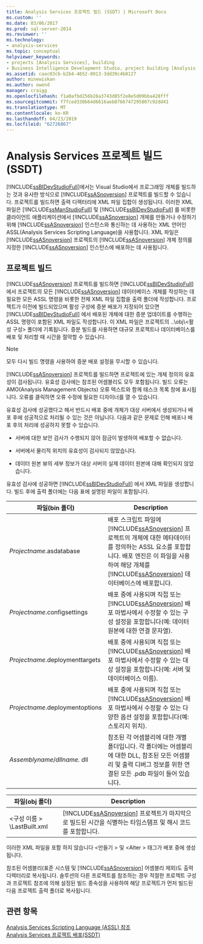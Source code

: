 ```yaml
---
title: Analysis Services 프로젝트 빌드 (SSDT) | Microsoft Docs
ms.custom: ''
ms.date: 03/06/2017
ms.prod: sql-server-2014
ms.reviewer: ''
ms.technology:
- analysis-services
ms.topic: conceptual
helpviewer_keywords:
- projects [Analysis Services], building
- Business Intelligence Development Studio, project building [Analysis Services]
ms.assetid: caac03cb-b2b4-4652-8913-3dd39c4b0127
author: minewiskan
ms.author: owend
manager: craigg
ms.openlocfilehash: f1a0afbd256b26a3743d85f2e8e5d09bba428fff
ms.sourcegitcommit: f7fced330b64d6616aeb8766747295807c92dd41
ms.translationtype: MT
ms.contentlocale: ko-KR
ms.lasthandoff: 04/23/2019
ms.locfileid: "62726867"
---
```

# <a name="build-analysis-services-projects-ssdt"></a>Analysis Services 프로젝트 빌드(SSDT)
  [!INCLUDE[ssBIDevStudioFull](../../includes/ssbidevstudiofull-md.md)]에서는 Visual Studio에서 프로그래밍 개체를 빌드하는 것과 유사한 방식으로 [!INCLUDE[ssASnoversion](../../includes/ssasnoversion-md.md)] 프로젝트를 빌드할 수 있습니다. 프로젝트를 빌드하면 출력 디렉터리에 XML 파일 집합이 생성됩니다. 이러한 XML 파일은 [!INCLUDE[ssManStudioFull](../../includes/ssmanstudiofull-md.md)] 및 [!INCLUDE[ssBIDevStudioFull](../../includes/ssbidevstudiofull-md.md)] 를 비롯한 클라이언트 애플리케이션에서 [!INCLUDE[ssASnoversion](../../includes/ssasnoversion-md.md)] 개체를 만들거나 수정하기 위해 [!INCLUDE[ssASnoversion](../../includes/ssasnoversion-md.md)] 인스턴스와 통신하는 데 사용하는 XML 언어인 ASSL(Analysis Services Scripting Language)을 사용합니다. XML 파일은 [!INCLUDE[ssASnoversion](../../includes/ssasnoversion-md.md)] 프로젝트의 [!INCLUDE[ssASnoversion](../../includes/ssasnoversion-md.md)] 개체 정의를 지정한 [!INCLUDE[ssASnoversion](../../includes/ssasnoversion-md.md)] 인스턴스에 배포하는 데 사용됩니다.  
  
## <a name="building-a-project"></a>프로젝트 빌드  
 [!INCLUDE[ssASnoversion](../../includes/ssasnoversion-md.md)] 프로젝트를 빌드하면 [!INCLUDE[ssBIDevStudioFull](../../includes/ssbidevstudiofull-md.md)] 에서 프로젝트의 모든 [!INCLUDE[ssASnoversion](../../includes/ssasnoversion-md.md)] 데이터베이스 개체를 작성하는 데 필요한 모든 ASSL 명령을 비롯한 전체 XML 파일 집합을 출력 폴더에 작성합니다. 프로젝트가 이전에 빌드되었으며 활성 구성에 증분 배포가 지정되어 있으면 [!INCLUDE[ssBIDevStudioFull](../../includes/ssbidevstudiofull-md.md)] 에서 배포된 개체에 대한 증분 업데이트를 수행하는 ASSL 명령이 포함된 XML 파일도 작성합니다. 이 XML 파일은 프로젝트의 ..\obj\\<활성 구성\> 폴더에 기록됩니다. 증분 빌드를 사용하면 대규모 프로젝트나 데이터베이스를 배포 및 처리할 때 시간을 절약할 수 있습니다.  
  
> [!NOTE]  
>  모두 다시 빌드 명령을 사용하여 증분 배포 설정을 무시할 수 있습니다.  
  
 [!INCLUDE[ssASnoversion](../../includes/ssasnoversion-md.md)] 프로젝트를 빌드하면 프로젝트에 있는 개체 정의의 유효성이 검사됩니다. 유효성 검사에는 참조된 어셈블리도 모두 포함됩니다. 빌드 오류는 AMO(Analysis Management Objects) 오류 텍스트와 함께 태스크 목록 창에 표시됩니다. 오류를 클릭하면 오류 수정에 필요한 디자이너를 열 수 있습니다.  
  
 유효성 검사에 성공했다고 해서 반드시 배포 중에 개체가 대상 서버에서 생성되거나 배포 후에 성공적으로 처리될 수 있는 것은 아닙니다. 다음과 같은 문제로 인해 배포나 배포 후의 처리에 성공하지 못할 수 있습니다.  
  
-   서버에 대한 보안 검사가 수행되지 않아 잠금이 발생하여 배포할 수 없습니다.  
  
-   서버에서 물리적 위치의 유효성이 검사되지 않았습니다.  
  
-   데이터 원본 뷰의 세부 정보가 대상 서버의 실제 데이터 원본에 대해 확인되지 않았습니다.  
  
 유효성 검사에 성공하면 [!INCLUDE[ssBIDevStudioFull](../../includes/ssbidevstudiofull-md.md)] 에서 XML 파일을 생성합니다. 빌드 후에 출력 폴더에는 다음 표에 설명된 파일이 포함됩니다.  
  
|파일(bin 폴더)|Description|  
|-----------------------------|-----------------|  
|*Projectname*.asdatabase|배포 스크립트 파일에 [!INCLUDE[ssASnoversion](../../includes/ssasnoversion-md.md)] 프로젝트의 개체에 대한 메타데이터를 정의하는 ASSL 요소를 포함합니다. 배포 엔진은 이 파일을 사용하여 해당 개체를 [!INCLUDE[ssASnoversion](../../includes/ssasnoversion-md.md)] 데이터베이스에 배포합니다.|  
|*Projectname*.configsettings|배포 중에 사용되며 직접 또는 [!INCLUDE[ssASnoversion](../../includes/ssasnoversion-md.md)] 배포 마법사에서 수정할 수 있는 구성 설정을 포함합니다(예: 데이터 원본에 대한 연결 문자열).|  
|*Projectname*.deploymenttargets|배포 중에 사용되며 직접 또는 [!INCLUDE[ssASnoversion](../../includes/ssasnoversion-md.md)] 배포 마법사에서 수정할 수 있는 대상 설정을 포함합니다(예: 서버 및 데이터베이스 이름).|  
|*Projectname*.deploymentoptions|배포 중에 사용되며 직접 또는 [!INCLUDE[ssASnoversion](../../includes/ssasnoversion-md.md)] 배포 마법사에서 수정할 수 있는 다양한 옵션 설정을 포함합니다(예: 스토리지 위치).|  
|*Assemblyname*/*dllname.* dll|참조된 각 어셈블리에 대한 개별 폴더입니다. 각 폴더에는 어셈블리에 대한 DLL, 참조된 모든 어셈블리 및 출력 디버그 정보를 위한 연결된 모든 .pdb 파일이 들어 있습니다.|  
  
|파일(obj 폴더)|Description|  
|-----------------------------|-----------------|  
|\<구성 이름 > \LastBuilt.xml|[!INCLUDE[ssASnoversion](../../includes/ssasnoversion-md.md)] 프로젝트가 마지막으로 빌드된 시간을 식별하는 타임스탬프 및 해시 코드를 포함합니다.|  
  
 이러한 XML 파일을 포함 하지 않습니다 \<만들기 > 및 \<Alter > 태그가 배포 중에 생성 됩니다.  
  
 참조된 어셈블리(표준 시스템 및 [!INCLUDE[ssASnoversion](../../includes/ssasnoversion-md.md)] 어셈블리 제외)도 출력 디렉터리로 복사됩니다. 솔루션의 다른 프로젝트를 참조하는 경우 적절한 프로젝트 구성과 프로젝트 참조에 의해 설정된 빌드 종속성을 사용하여 해당 프로젝트가 먼저 빌드된 다음 프로젝트 출력 폴더로 복사됩니다.  
  
## <a name="see-also"></a>관련 항목  
 [Analysis Services Scripting Language &#40;ASSL&#41; 참조](https://docs.microsoft.com/bi-reference/assl/analysis-services-scripting-language-assl-for-xmla)   
 [Analysis Services 프로젝트 배포&#40;SSDT&#41;](deploy-analysis-services-projects-ssdt.md)  
  
  
